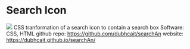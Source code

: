 # Search Icon
![](https://i.imgur.com/knRcycS.png)
CSS tranformation of a search icon to contain a search box
Software: CSS, HTML
github repo: https://github.com/dubhcait/searchAn
website: https://dubhcait.github.io/searchAn/
